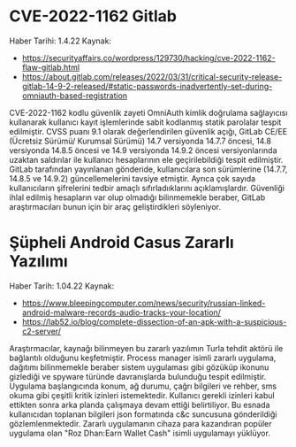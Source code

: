 # CVE-2022-1162 Gitlab
Haber Tarihi: 1.4.22
Kaynak: 
- https://securityaffairs.co/wordpress/129730/hacking/cve-2022-1162-flaw-gitlab.html
- https://about.gitlab.com/releases/2022/03/31/critical-security-release-gitlab-14-9-2-released/#static-passwords-inadvertently-set-during-omniauth-based-registration


CVE-2022-1162 kodlu güvenlik zayeti OmniAuth kimlik doğrulama sağlayıcısı kullanarak kullanıcı kayıt işlemlerinde sabit kodlanmış statik parolalar tespit edilmiştir. CVSS puanı 9.1 olarak değerlendirilen güvenlik açığı, GitLab CE/EE (Ücretsiz Sürümü/ Kurumsal Sürümü) 14.7 versiyonda 14.7.7 öncesi, 14.8 versiyonda 14.8.5 öncesi ve 14.9 versiyonda 14.9.2 öncesi versiyonlarında uzaktan saldırılar ile kullanıcı hesaplarının ele geçirilebildiği tespit edilmiştir. GitLab tarafından yayınlanan gönderide, kullanıcılara son sürümlerine (14.7.7, 14.8.5 ve 14.9.2) güncellemelerini tavsiye etmiştir. Ayrıca çok sayıda kullanıcıların şifrelerini tedbir amaçlı sıfırladııklarını açıklamışlardır. Güvenliği ihlal edilmiş hesapların var olup olmadığı bilinmemekle beraber, GitLab araştırmacıları bunun için bir araç geliştirdikleri söyleniyor.


# Şüpheli Android Casus Zararlı Yazılımı 
Haber Tarih: 1.04.22
Kaynak:
- https://www.bleepingcomputer.com/news/security/russian-linked-android-malware-records-audio-tracks-your-location/
- https://lab52.io/blog/complete-dissection-of-an-apk-with-a-suspicious-c2-server/


Araştırmacılar, kaynağı bilinmeyen bu zararlı yazılımın Turla tehdit aktörü ile bağlantılı olduğunu keşfetmiştir. Process manager isimli zararlı uygulama, dağıtımı bilinmemekle beraber sistem uygulaması gibi gözüküp ikonunu gizlediği ve spyware türünde davranışlarda bulunduğu tespit edilmiştir. Uygulama başlangıcında konum, ağ durumu, çağrı bilgileri ve rehber, sms okuma gibi çeşitli kritik izinleri istemektedir. Kullanıcı gerekli izinleri kabul ettikten sonra arka planda çalışmaya devam ettiği belirtiliyor. Bu esnada kullanıcıdan toplanan bilgileri json formatında c&c suncusuna gönderildiği gözlemlenmektedir. Zararlı uygulamanın cihaza para kazandıran popüler uygulama olan "Roz Dhan:Earn Wallet Cash" isimli uygulamayı yüklüyor.